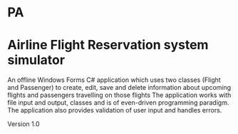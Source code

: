 # PA
# Airline Flight Reservation system simulator

An offline Windows Forms C# application which uses two classes (Flight and Passenger) to create, edit, save and delete information about 
upcoming flights and passengers travelling on those flights
The application works with file input and output, classes and is of even-driven programming paradigm.
The application also provides validation of user input and handles errors.

Version 1.0
